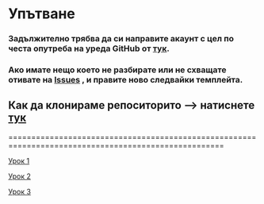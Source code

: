  # **Упътване**

### **Задължително трябва да си направите акаунт с цел по честа опутреба на уреда **GitHub** от [тук](https://github.com/join).**

### **Ако имате нещо което не разбирате или не схващате отивате на [Issues](https://github.com/nickkostov/LPIC/issues/new/choose) , и правите ново следвайки темплейта.**

## Как да клонираме репоситорито --> натиснете [тук](../master/usegit.MD)

=====================================================================================================

[Урок 1](../master/lesson1/1-Intro.pdf)

[Урок 2](../master/lesson2/CommandLine%26FSH.pdf)

[Урок 3](../master/lesson3.4/Permissions%20and%20other%20stuff.pdf)
